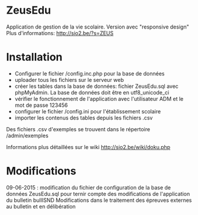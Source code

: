 ZeusEdu
=======
Application de gestion de la vie scolaire. Version avec "responsive design"
Plus d'informations: http://sio2.be/?s=ZEUS

Installation
============

 - Configurer le fichier /config.inc.php pour la base de données
 - uploader tous les fichiers sur le serveur web
 - créer les tables dans la base de données: fichier ZeusEdu.sql avec phpMyAdmin. La base de données doit être en utf8_unicode_ci
 - vérifier le fonctionnement de l'application avec l'utilisateur ADM et le mot de passe 123456
 - configurer le fichier /config.ini pour l'établissement scolaire
 - importer les contenus des tables depuis les fichiers .csv
 
 Des fichiers .csv d'exemples se trouvent dans le répertoire /admin/exemples
 
 Informations plus détaillées sur le wiki http://sio2.be/wiki/doku.php
 
Modifications
=============
 
09-06-2015 : modification du fichier de configuration de la base de données ZeusEdu.sql pour ternir compte des modifications de l'application du bulletin bullISND
Modifications dans le traitement des épreuves externes au bulletin et en délibération

